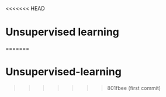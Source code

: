 <<<<<<< HEAD
# Unsupervised learning
=======
# Unsupervised-learning
>>>>>>> 801fbee (first commit)
